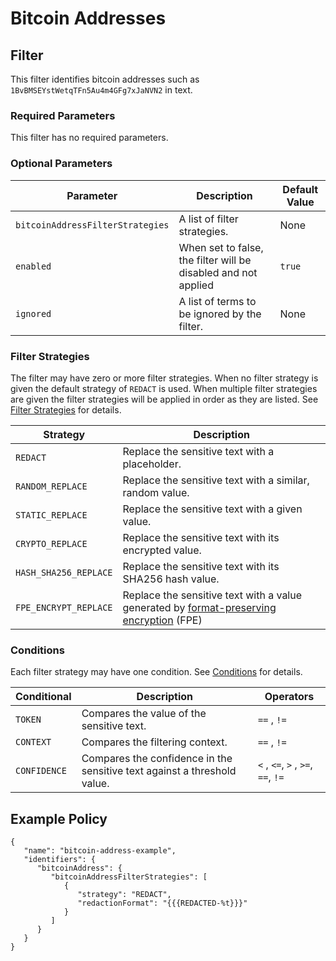 # Bitcoin Addresses

## Filter

This filter identifies bitcoin addresses such as `1BvBMSEYstWetqTFn5Au4m4GFg7xJaNVN2` in text.

### Required Parameters

This filter has no required parameters.

### Optional Parameters

| Parameter                        | Description                                                    | Default Value |
| -------------------------------- | -------------------------------------------------------------- | ------------- |
| `bitcoinAddressFilterStrategies` | A list of filter strategies.                                   | None          |
| `enabled`                        | When set to false, the filter will be disabled and not applied | `true`        |
| `ignored`                        | A list of terms to be ignored by the filter.                   | None          |

### Filter Strategies

The filter may have zero or more filter strategies. When no filter strategy is given the default strategy of `REDACT` is used. When multiple filter strategies are given the filter strategies will be applied in order as they are listed. See [Filter Strategies](#filter-strategies) for details.

| Strategy              | Description                                                                                                         |
| --------------------- |---------------------------------------------------------------------------------------------------------------------|
| `REDACT`              | Replace the sensitive text with a placeholder.                                                                      |
| `RANDOM_REPLACE`      | Replace the sensitive text with a similar, random value.                                                            |
| `STATIC_REPLACE`      | Replace the sensitive text with a given value.                                                                      |
| `CRYPTO_REPLACE`      | Replace the sensitive text with its encrypted value.                                                                |
| `HASH_SHA256_REPLACE` | Replace the sensitive text with its SHA256 hash value.                                                              |
| `FPE_ENCRYPT_REPLACE` | Replace the sensitive text with a value generated by [format-preserving encryption](filter-strategies.md#fpe) (FPE) |

### Conditions

Each filter strategy may have one condition. See [Conditions](#conditions) for details.

| Conditional  | Description                                                              | Operators                          |
| ------------ | ------------------------------------------------------------------------ | ---------------------------------- |
| `TOKEN`      | Compares the value of the sensitive text.                                | `==` , `!=`                        |
| `CONTEXT`    | Compares the filtering context.                                          | `==` , `!=`                        |
| `CONFIDENCE` | Compares the confidence in the sensitive text against a threshold value. | `<` , `<=`, `>` , `>=`, `==`, `!=` |

## Example Policy

```
{
   "name": "bitcoin-address-example",
   "identifiers": {
      "bitcoinAddress": {
         "bitcoinAddressFilterStrategies": [
            {
               "strategy": "REDACT",
               "redactionFormat": "{{{REDACTED-%t}}}"
            }
         ]
      }
   }
}
```
